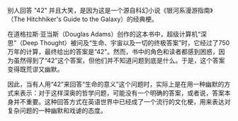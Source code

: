 别人回答 "42" 并且大笑，是因为这是一个源自科幻小说《银河系漫游指南》（The Hitchhiker's Guide to the Galaxy）的经典梗。

在道格拉斯·亚当斯（Douglas Adams）创作的这本书中，超级计算机“深思”（Deep Thought）被问及“生命、宇宙以及一切的终极答案”时，它经过了750万年的计算，最终给出的答案是“42”。然而，书中的角色和读者都感到困惑，因为虽然得到了“42”这个答案，但他们并不知道问题到底是什么。于是，这个答案变得既荒谬又幽默。

因此，当有人用“42”来回答“生命的意义”这个问题时，实际上是在用一种幽默的方式来表示：对于这样深奥的哲学问题，可能没有一个明确的答案，或者说，答案本身并不重要。这种回答方式在英语世界中已经成了一个流行的文化梗，用来表达对复杂问题的一种幽默和戏谑的态度。

